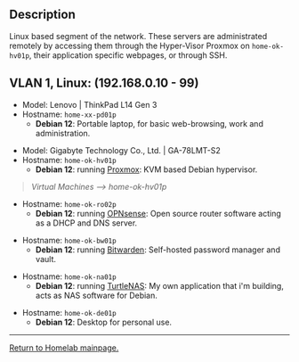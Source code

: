 
## Description

Linux based segment of the network. These servers are administrated remotely by accessing them through the Hyper-Visor Proxmox on `home-ok-hv01p`, their application specific webpages, or through SSH.

## VLAN 1, Linux: (192.168.0.10 - 99)

- Model: Lenovo | ThinkPad L14 Gen 3
- Hostname: `home-xx-pd01p`
  - **Debian 12**: Portable laptop, for basic web-browsing, work and administration.
>
- Model: Gigabyte Technology Co., Ltd. | GA-78LMT-S2
- Hostname: `home-ok-hv01p`
  - **Debian 12**: running [Proxmox](https://www.proxmox.com/en/): KVM based Debian hypervisor.
> *Virtual Machines --> home-ok-hv01p*
- Hostname: `home-ok-ro02p`
  - **Debian 12**: running [OPNsense](https://opnsense.org/): Open source router software acting as a DHCP and DNS server.
>
- Hostname: `home-ok-bw01p`
  - **Debian 12**: running [Bitwarden](https://github.com/bitwarden/server): Self-hosted password manager and vault.
>
- Hostname: `home-ok-na01p`
  - **Debian 12**: running [TurtleNAS](https://github.com/allenc125789/TurtleNAS): My own application that i'm building, acts as NAS software for Debian.
>
- Hostname: `home-ok-de01p`
  - **Debian 12**: Desktop for personal use.
>
______________________________________________________________________________

[Return to Homelab mainpage.](https://github.com/allenc125789/Homelab#lan-19216801---9)
